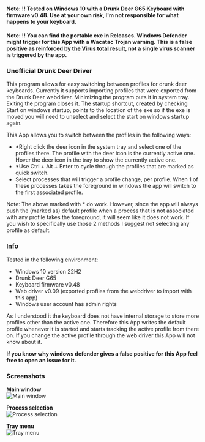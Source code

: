 #### Note: !! Tested on Windows 10 with a Drunk Deer G65 Keyboard with firmware v0.48. Use at your own risk, I'm not responsible for what happens to your keyboard.
#### Note: !! You can find the portable exe in Releases. Windows Defender might trigger for this App with a Wacatac Trojan warning. This is a false positive as reinforced by [the Virus total result](https://www.virustotal.com/gui/file/f8b5f5262351e7760a244d64f4bb181f05e62a9f06a921b7a1a9c2d7c945fd79), not a single virus scanner is triggered by the app.
### Unofficial Drunk Deer Driver
This program allows for easy switching between profiles for drunk deer keyboards. Currently it supports importing profiles that were exported from the Drunk Deer webdriver.
Minimizing the program puts it in system tray. Exiting the program closes it. The startup shortcut, created by checking Start on windows startup, points to the location of the exe so if the exe is moved you will need to unselect and select the start on windows startup again.

This App allows you to switch between the profiles in the following ways:
- *Right click the deer icon in the system tray and select one of the profiles there. The profile with the deer icon is the currently active one. Hover the deer icon in the tray to show the currently active one.
- *Use Ctrl + Alt + Enter to cycle through the profiles that are marked as quick switch.
- Select processes that will trigger a profile change, per profile. When 1 of these processes takes the foreground in windows the app will switch to the first associated profile.

Note: The above marked with * do work.
However, since the app will always push the (marked as) default profile when a process that is not associated with any profile takes the foreground, it will seem like it does not work.
If you wish to specifically use those 2 methods I suggest not selecting any profile as default.

### Info
Tested in the following environment:
- Windows 10 version 22H2
- Drunk Deer G65
- Keyboard firmware v0.48
- Web driver v0.09 (exported profiles from the webdriver to import with this app)
- Windows user account has admin rights

As I understood it the keyboard does not have internal storage to store more profiles other than the active one.
Therefore this App writes the default profile whenever it is started and starts tracking the active profile from there on.
If you change the active profile through the web driver this App will not know about it.

**If you know why windows defender gives a false positive for this App feel free to open an Issue for it.**

### Screenshots
**Main window**\
![Main window](https://i.imgur.com/cFSQTs8.png)

**Process selection**\
![Process selection](https://i.imgur.com/8Rbb4gX.png)

**Tray menu**\
![Tray menu](https://i.imgur.com/oyuNZyR.png)